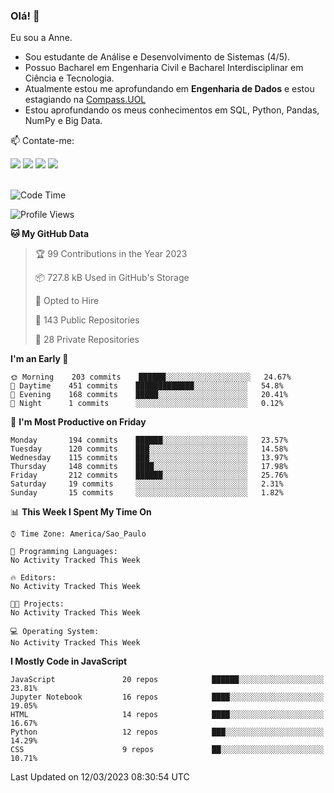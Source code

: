 ### Olá! 👋
Eu sou a Anne. 
- Sou estudante de Análise e Desenvolvimento de Sistemas (4/5).
- Possuo Bacharel em Engenharia Civil e Bacharel Interdisciplinar em Ciência e Tecnologia.
- Atualmente estou me aprofundando em **Engenharia de Dados** e estou estagiando na [Compass.UOL](https://compass.uol/pt/home/) 
- Estou aprofundando os meus conhecimentos em SQL, Python, Pandas, NumPy e Big Data.

📫 Contate-me: 

<div>
<a href="https://www.instagram.com/annekarolinefc/" target="_blank"><img src="https://img.shields.io/badge/-Instagram-%23E4405F?style=for-the-badge&logo=instagram&logoColor=white" target="_blank"></a> 
<a href = "mailto:annekarolinefc@gmail.com"><img src="https://img.shields.io/badge/-Gmail-%23333?style=for-the-badge&logo=gmail&logoColor=white" target="_blank"></a>
<a href="https://www.linkedin.com/in/devannekarolinefc/" target="_blank"><img src="https://img.shields.io/badge/-LinkedIn-%230077B5?style=for-the-badge&logo=linkedin&logoColor=white" target="_blank"></a> 
<a href="https://api.whatsapp.com/send?phone=5533991375118&text=Ol%C3%A1%20Anne!%20" target="_blank"><img src="https://img.shields.io/badge/WhatsApp-25D366?style=for-the-badge&logo=whatsapp&logoColor=white" target="_blank"></a>
</div>

  
<!--
  <img align="center" alt="Anne-An" height="30" width="40" src="https://github.com/devicons/devicon/blob/master/icons/angularjs/angularjs-original.svg">
-->

</br>

<!--START_SECTION:waka-->
![Code Time](http://img.shields.io/badge/Code%20Time-139%20hrs%2032%20mins-blue)

![Profile Views](http://img.shields.io/badge/Profile%20Views-0-blue)

**🐱 My GitHub Data** 

> 🏆 99 Contributions in the Year 2023
 > 
> 📦 727.8 kB Used in GitHub's Storage 
 > 
> 💼 Opted to Hire
 > 
> 📜 143 Public Repositories 
 > 
> 🔑 28 Private Repositories  
 > 
**I'm an Early 🐤** 

```text
🌞 Morning    203 commits    ██████░░░░░░░░░░░░░░░░░░░   24.67% 
🌇 Daytime    451 commits    █████████████░░░░░░░░░░░░   54.8% 
🌃 Evening    168 commits    █████░░░░░░░░░░░░░░░░░░░░   20.41% 
🌙 Night      1 commits      ░░░░░░░░░░░░░░░░░░░░░░░░░   0.12%

```
📅 **I'm Most Productive on Friday** 

```text
Monday       194 commits    ██████░░░░░░░░░░░░░░░░░░░   23.57% 
Tuesday      120 commits    ███░░░░░░░░░░░░░░░░░░░░░░   14.58% 
Wednesday    115 commits    ███░░░░░░░░░░░░░░░░░░░░░░   13.97% 
Thursday     148 commits    ████░░░░░░░░░░░░░░░░░░░░░   17.98% 
Friday       212 commits    ██████░░░░░░░░░░░░░░░░░░░   25.76% 
Saturday     19 commits     ░░░░░░░░░░░░░░░░░░░░░░░░░   2.31% 
Sunday       15 commits     ░░░░░░░░░░░░░░░░░░░░░░░░░   1.82%

```


📊 **This Week I Spent My Time On** 

```text
⌚︎ Time Zone: America/Sao_Paulo

💬 Programming Languages: 
No Activity Tracked This Week

🔥 Editors: 
No Activity Tracked This Week

🐱‍💻 Projects: 
No Activity Tracked This Week

💻 Operating System: 
No Activity Tracked This Week

```

**I Mostly Code in JavaScript** 

```text
JavaScript               20 repos            ██████░░░░░░░░░░░░░░░░░░░   23.81% 
Jupyter Notebook         16 repos            ████░░░░░░░░░░░░░░░░░░░░░   19.05% 
HTML                     14 repos            ████░░░░░░░░░░░░░░░░░░░░░   16.67% 
Python                   12 repos            ███░░░░░░░░░░░░░░░░░░░░░░   14.29% 
CSS                      9 repos             ██░░░░░░░░░░░░░░░░░░░░░░░   10.71%

```



 Last Updated on 12/03/2023 08:30:54 UTC
<!--END_SECTION:waka-->
  
